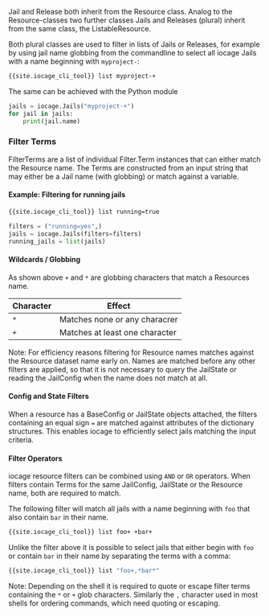 Jail and Release both inherit from the Resource class.
Analog to the Resource-classes two further classes Jails and Releases (plural) inherit from the same class, the ListableResource.

Both plural classes are used to filter in lists of Jails or Releases, for example by using jail name globbing from the commandline to select all iocage Jails with a name beginning with `myproject-`:

```sh
{{site.iocage_cli_tool}} list myproject-+
```

The same can be achieved with the Python module

```python
jails = iocage.Jails("myproject-+")
for jail in jails:
    print(jail.name)
```

### Filter Terms

FilterTerms are a list of individual Filter.Term instances that can either match the Resource name.
The Terms are constructed from an input string that may either be a Jail name (with globbing) or match against a variable.

#### Example: Filtering for running jails

```sh
{{site.iocage_cli_tool}} list running=true
```

```python
filters = ("running=yes",)
jails = iocage.Jails(filters=filters)
running_jails = list(jails)
```

#### Wildcards / Globbing

As shown above `+` and `*` are globbing characters that match a Resources name.

| Character | Effect                         |
|-----------|--------------------------------|
| `*`       | Matches none or any characrer  |
| `+`       | Matches at least one character |

Note: For efficiency reasons filtering for Resource names matches against the Resource dataset name early on.
Names are matched before any other filters are applied, so that it is not necessary to query the JailState or reading the JailConfig when the name does not match at all.

#### Config and State Filters

When a resource has a BaseConfig or JailState objects attached, the filters containing an equal sign `=` are matched against attributes of the dictionary structures.
This enables iocage to efficiently select jails matching the input criteria.

#### Filter Operators

iocage resource filters can be combined using `AND` or `OR` operators.
When filters contain Terms for the same JailConfig, JailState or the Resource name, both are required to match.

The following filter will match all jails with a name beginning with `foo` that also contain `bar` in their name.

```sh
{{site.iocage_cli_tool}} list foo+ +bar+
```

Unlike the filter above it is possible to select jails that either begin with `foo` or contain `bar` in their name by separating the terms with a comma:

```sh
{{site.iocage_cli_tool}} list "foo+,*bar*"
```

Note: Depending on the shell it is required to quote or escape filter terms containing the `*` or `+` glob characters.
Similarly the `,` character used in most shells for ordering commands, which need quoting or escaping.
